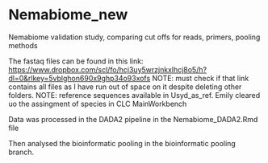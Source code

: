 # Nemabiome_new
Nemabiome validation study, comparing cut offs for reads, primers, pooling methods 

The fastaq files can be found in this link: https://www.dropbox.com/scl/fo/hcj3uy5wrzjnkxlhcj8o5/h?dl=0&rlkey=5vblghon690x9ghp34o93xofs NOTE: must check if that link contains all files as I have run out of space on it despite deleting other folders. NOTE: reference sequences available in Usyd_as_ref. Emily cleared uo the assingment of species in CLC MainWorkbench

Data was processed in the DADA2 pipeline in the Nemabiome_DADA2.Rmd file 

Then analysed the bioinformatic pooling in the bioinformatic pooling branch.

